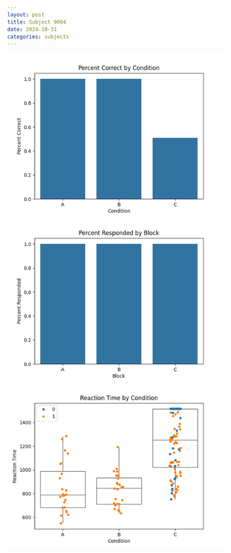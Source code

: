 ```yaml
---
layout: post
title: Subject 9004
date: 2024-10-31
categories: subjects
---
```


![](data/9004/run-3/9004_ATS_percent_correct.png)
![](data/9004/run-3/9004_ATS_percent_responded.png)
![](data/9004/run-3/9004_ATS_rt.png)

